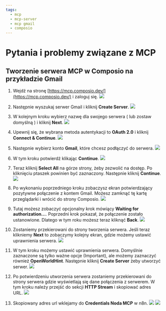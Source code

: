 ```yaml
---
tags:
  - mcp
  - mcp-server
  - mcp gmail
  - composio
---
```


# **Pytania i problemy związane z MCP**


## **Tworzenie serwera MCP w Composio na przykładzie Gmail**

1. Wejdź na stronę [https://mcp.composio.dev/](https://mcp.composio.dev/) i zaloguj się.
    ![](assets/mcp__create_gmail_server_0_signin.png)

1. Następnie wyszukaj serwer Gmail i kliknij **Create Server**.
    ![](assets/mcp__create_gmail_server_0.png)

1. W kolejnym kroku wybierz nazwę dla swojego serwera ( lub zostaw domyślną ) i kliknij **Next**.
    ![](assets/mcp__create_gmail_server_1.png)

1. Upewnij się, że wybrana metoda autentykacji to **OAuth 2.0** i kliknij **Connect & Continue**.
    ![](assets/mcp__create_gmail_server_2.png)

1. Następnie wybierz konto **Gmail**, które chcesz podłączyć do serwera.
    ![](assets/mcp__create_gmail_server_3.png)

1. W tym kroku potwierdź klikając **Continue**.
    ![](assets/mcp__create_gmail_server_4.png)

1. Teraz kliknij **Select All** na górze strony, żeby zezwolić na dostęp. Po kliknięciu ptaszek powinien być zaznaczony. Następnie kliknij **Continue**.
    ![](assets/mcp__create_gmail_server_5.png)

1. Po wykonaniu poprzedniego kroku zobaczysz ekran potwierdzający pozytywne połączenie z kontem Gmail. Możesz zamknąć tę kartę przeglądarki i wrócić do strony Composio.
    ![](assets/mcp__create_gmail_server_6.png)

1. Tutaj możesz zobaczyć opcjonalny krok mówiący **Waiting for authorization...**. Poprzedni krok pokazał, że połączenie zostało ustanowione. Dlatego w tym roku możesz teraz kliknąć **Back**.
    ![](assets/mcp__create_gmail_server_7.png)

1. Zostaniemy przekierowani do strony tworzenia serwera. Jeśli teraz klikniemy **Next** to zobaczymy kolejny ekran, gdzie możemy ustawić uprawnienia serwera.
    ![](assets/mcp__create_gmail_server_8.png)

1. W tym kroku możemy ustawić uprawnienia serwera. Domyślnie zaznaczone są tylko ważne opcje (Important), ale możemy zaznaczyć również **OpenWorldHint**. Następnie kliknij **Create Server** żeby utworzyć serwer.
    ![](assets/mcp__create_gmail_server_9.png)

1. Po potwierdzeniu utworzenia serwera zostaniemy przekierowani do strony serwera gdzie wyświetlają się dane połączenia z serwerem. W tym kroku należy przejść do sekcji **HTTP Stream** i skopiować adres URL.
    ![](assets/mcp__create_gmail_server_10.png)

1. Skopiowany adres url wklejamy do **Credentials Noda MCP** w n8n.
    ![](assets/mcp__create_gmail_server_11.png)
    ![](assets/mcp__create_gmail_server_12.png)

